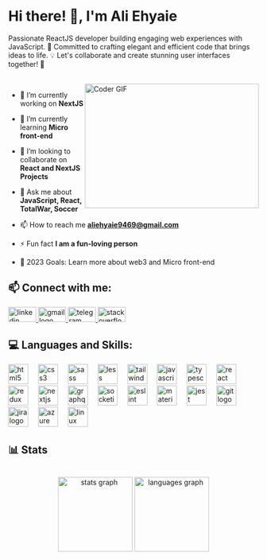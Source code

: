 <h1>Hi there! 👋, I'm Ali Ehyaie</h1>
<p>Passionate ReactJS developer building engaging web experiences with JavaScript. 🚀 Committed to crafting elegant and efficient code that brings ideas to life. 💡 Let's collaborate and create stunning user interfaces together! 🌟</p>
<br />

<img align="right" alt="Coder GIF" height=250 width=350 src="https://images.squarespace-cdn.com/content/v1/5769fc401b631bab1addb2ab/1541580611624-TE64QGKRJG8SWAIUS7NS/ke17ZwdGBToddI8pDm48kPoswlzjSVMM-SxOp7CV59BZw-zPPgdn4jUwVcJE1ZvWQUxwkmyExglNqGp0IvTJZamWLI2zvYWH8K3-s_4yszcp2ryTI0HqTOaaUohrI8PI6FXy8c9PWtBlqAVlUS5izpdcIXDZqDYvprRqZ29Pw0o/coding-freak.gif" />

- 🔭 I’m currently working on **NextJS**

- 🌱 I’m currently learning **Micro front-end**

- 👯 I’m looking to collaborate on **React and NextJS Projects**

- 💬 Ask me about **JavaScript, React, TotalWar, Soccer**

- 📫 How to reach me **aliehyaie9469@gmail.com**

- ⚡ Fun fact **I am a fun-loving person**

- 🥅 2023 Goals: Learn more about web3 and Micro front-end

## 📫 Connect with me:
<div align="left">
<a target="blank" href="https://www.linkedin.com/in/ali-ehyaie-55038a19a/">
  <img src="https://raw.githubusercontent.com/maurodesouza/profile-readme-generator/master/src/assets/icons/social/linkedin/default.svg" width="56" height="30" alt="linkedin logo"  />
  </a>
  <a target="blank" href="https://mail.google.com/mail/u/0/?pli=1#inbox">
  <img src="https://raw.githubusercontent.com/maurodesouza/profile-readme-generator/master/src/assets/icons/social/gmail/default.svg" width="56" height="30" alt="gmail logo"  />
  </a>
   <a target="blank"  href="https://web.telegram.org/k/">
  <img src="https://raw.githubusercontent.com/maurodesouza/profile-readme-generator/master/src/assets/icons/social/telegram/default.svg" width="56" height="30" alt="telegram logo"  />
  </a>
   <a target="blank" href="https://stackoverflow.com/users/15678620">
  <img src="https://raw.githubusercontent.com/maurodesouza/profile-readme-generator/master/src/assets/icons/social/stackoverflow/default.svg" width="56" height="30" alt="stackoverflow logo"  />
  </a>
</div>


## 💻 Languages and Skills:
<div align="left">
  <img src="https://cdn.jsdelivr.net/gh/devicons/devicon/icons/html5/html5-original.svg" height="40" alt="html5 logo"  />
  <img width="12" />
  <img src="https://cdn.jsdelivr.net/gh/devicons/devicon/icons/css3/css3-original.svg" height="40" alt="css3 logo"  />
  <img width="12" />
  <img src="https://cdn.jsdelivr.net/gh/devicons/devicon/icons/sass/sass-original.svg" height="40" alt="sass logo"  />
  <img width="12" />
  <img src="https://cdn.jsdelivr.net/gh/devicons/devicon/icons/less/less-plain-wordmark.svg" height="40" alt="less logo"  />
  <img width="12" />
  <img src="https://cdn.jsdelivr.net/gh/devicons/devicon/icons/tailwindcss/tailwindcss-original-wordmark.svg" height="40" alt="tailwindcss logo"  />
  <img width="12" />
  <img src="https://cdn.jsdelivr.net/gh/devicons/devicon/icons/javascript/javascript-original.svg" height="40" alt="javascript logo"  />
  <img width="12" />
  <img src="https://cdn.jsdelivr.net/gh/devicons/devicon/icons/typescript/typescript-original.svg" height="40" alt="typescript logo"  />
  <img width="12" />
  <img src="https://cdn.jsdelivr.net/gh/devicons/devicon/icons/react/react-original.svg" height="40" alt="react logo"  />
  <img width="12" />
  <img src="https://cdn.jsdelivr.net/gh/devicons/devicon/icons/redux/redux-original.svg" height="40" alt="redux logo"  />
  <img width="12" />
  <img src="https://cdn.jsdelivr.net/gh/devicons/devicon/icons/nextjs/nextjs-original.svg" height="40" alt="nextjs logo"  />
  <img width="12" />
  <img src="https://cdn.jsdelivr.net/gh/devicons/devicon/icons/graphql/graphql-plain.svg" height="40" alt="graphql logo"  />
  <img width="12" />
  <img src="https://cdn.jsdelivr.net/gh/devicons/devicon/icons/socketio/socketio-original.svg" height="40" alt="socketio logo"  />
  <img width="12" />
  <img src="https://cdn.jsdelivr.net/gh/devicons/devicon/icons/eslint/eslint-original.svg" height="40" alt="eslint logo"  />
  <img width="12" />
  <img src="https://cdn.jsdelivr.net/gh/devicons/devicon/icons/materialui/materialui-original.svg" height="40" alt="materialui logo"  />
  <img width="12" />
  <img src="https://cdn.jsdelivr.net/gh/devicons/devicon/icons/jest/jest-plain.svg" height="40" alt="jest logo"  />
  <img width="12" />
  <img src="https://cdn.jsdelivr.net/gh/devicons/devicon/icons/git/git-original.svg" height="40" alt="git logo"  />
  <img width="12" />
  <img src="https://cdn.jsdelivr.net/gh/devicons/devicon/icons/jira/jira-original.svg" height="40" alt="jira logo"  />
  <img width="12" />
  <img src="https://cdn.jsdelivr.net/gh/devicons/devicon/icons/azure/azure-original.svg" height="40" alt="azure logo"  />
  <img width="12" />
  <img src="https://cdn.jsdelivr.net/gh/devicons/devicon/icons/linux/linux-original.svg" height="40" alt="linux logo"  />
</div>

## 📊 Stats
<br />
<div align="center">
  <img src="https://github-readme-stats.vercel.app/api?username=aliehyaie&hide_title=false&hide_rank=false&show_icons=true&include_all_commits=true&count_private=true&disable_animations=false&theme=dracula&locale=en&hide_border=false&order=1" height="150" alt="stats graph"  />
  <img src="https://github-readme-stats.vercel.app/api/top-langs?username=aliehyaie&locale=en&hide_title=false&layout=compact&card_width=320&langs_count=5&theme=dracula&hide_border=false&order=2" height="150" alt="languages graph"  />


